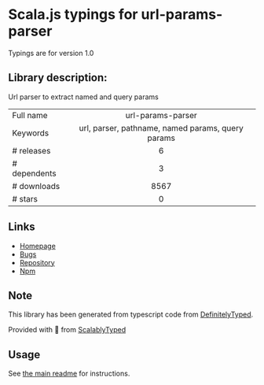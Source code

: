 
# Scala.js typings for url-params-parser

Typings are for version 1.0

## Library description:
Url parser to extract named and query params

|                    |                 |
| ------------------ | :-------------: |
| Full name          | url-params-parser |
| Keywords           | url, parser, pathname, named params, query params |
| # releases         | 6 |
| # dependents       | 3 |
| # downloads        | 8567 |
| # stars            | 0 |

## Links
- [Homepage](https://github.com/jorgegorka/url-params-parser/blob/master/README.md)
- [Bugs](https://github.com/jorgegorka/url-params-parser/issues)
- [Repository](https://github.com/jorgegorka/url-params-parser)
- [Npm](https://www.npmjs.com/package/url-params-parser)
    


## Note
This library has been generated from typescript code from [DefinitelyTyped](https://definitelytyped.org).

Provided with :purple_heart: from [ScalablyTyped](https://github.com/oyvindberg/ScalablyTyped)

## Usage
See [the main readme](../../readme.md) for instructions.


